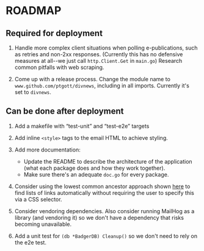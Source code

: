 # ROADMAP

## Required for deployment

1. Handle more complex client situations when polling e-publications, such as retries and non-2xx responses. (Currently this has no defensive measures at all--we just call `http.Client.Get` in `main.go`) Research common pitfalls with web scraping.

1. Come up with a release process. Change the module name to `www.github.com/ptgott/divnews`, including in all imports. Currently it's set to `divnews`.

## Can be done after deployment

1. Add a makefile with “test-unit” and “test-e2e” targets

1. Add inline `<style>` tags to the email HTML to achieve styling.

1. Add more documentation:

   - Update the README to describe the architecture of the application (what each package does and how they work together).
   - Make sure there's an adequate `doc.go` for every package.

1. Consider using the lowest common ancestor approach shown [here](https://www.benawad.com/scraping-recipe-websites) to find lists of links automatically without requiring the user to specify this via a CSS selector.

1. Consider vendoring dependencies. Also consider running MailHog as a library (and vendoring it) so we don't have a dependency that risks becoming unavailable.

1. Add a unit test for `(db *BadgerDB) Cleanup()` so we don't need to rely on the e2e test.
